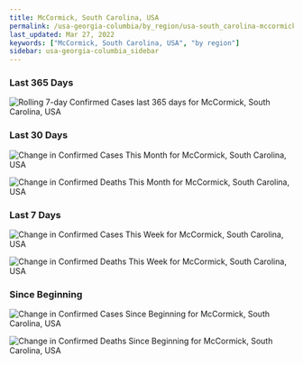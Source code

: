 ```yaml
---
title: McCormick, South Carolina, USA
permalink: /usa-georgia-columbia/by_region/usa-south_carolina-mccormick-by_region.html
last_updated: Mar 27, 2022
keywords: ["McCormick, South Carolina, USA", "by region"]
sidebar: usa-georgia-columbia_sidebar
---
```


<h3>Last 365 Days</h3>

![Rolling 7-day Confirmed Cases last 365 days for McCormick, South Carolina, USA](/covid_tracker/images/graphs/usa-south_carolina-mccormick-weekly_totals_graph.png)

<h3>Last 30 Days</h3>

![Change in Confirmed Cases This Month for McCormick, South Carolina, USA](/covid_tracker/images/graphs/usa-south_carolina-mccormick-delta_confirmed-30_days_graph.png)

![Change in Confirmed Deaths This Month for McCormick, South Carolina, USA](/covid_tracker/images/graphs/usa-south_carolina-mccormick-delta_deaths-30_days_graph.png)

<h3>Last 7 Days</h3>

![Change in Confirmed Cases This Week for McCormick, South Carolina, USA](/covid_tracker/images/graphs/usa-south_carolina-mccormick-delta_confirmed-7_days_graph.png)

![Change in Confirmed Deaths This Week for McCormick, South Carolina, USA](/covid_tracker/images/graphs/usa-south_carolina-mccormick-delta_deaths-7_days_graph.png)

<h3>Since Beginning</h3>

![Change in Confirmed Cases Since Beginning for McCormick, South Carolina, USA](/covid_tracker/images/graphs/usa-south_carolina-mccormick-delta_confirmed-since_beginning_graph.png)

![Change in Confirmed Deaths Since Beginning for McCormick, South Carolina, USA](/covid_tracker/images/graphs/usa-south_carolina-mccormick-delta_deaths-since_beginning_graph.png)
